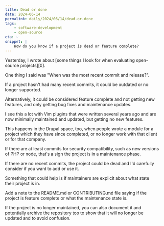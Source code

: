 ```yaml
---
title: Dead or done
date: 2024-06-14
permalink: daily/2024/06/14/dead-or-done
tags:
    - software-development
    - open-source
cta: ~
snippet: |
    How do you know if a project is dead or feature complete?
---
```


Yesterday, I wrote about [some things I look for when evaluating open-source projects][0].

One thing I said was "When was the most recent commit and release?".

If a project hasn't had many recent commits, it could be outdated or no longer supported.

Alternatively, it could be considered feature complete and not getting new features, and only getting bug fixes and maintenance updates.

I see this a lot with Vim plugins that were written several years ago and are now minimally maintained and updated, but getting no new features.

This happens in the Drupal space, too, when people wrote a module for a project which they have since completed, or no longer work with that client or for that company.

If there are at least commits for security compatibility, such as new versions of PHP or node, that's a sign the project is in a maintenance phase.

If there are no recent commits, the project could be dead and I'd carefully consider if you want to add or use it.

Something that could help is if maintainers are explicit about what state their project is in.

Add a note to the README.md or CONTRIBUTING.md file saying if the project is feature complete or what the maintenance state is.

If the project is no longer maintained, you can also document it and potentially archive the repository too to show that it will no longer be updated and to avoid confusion.
